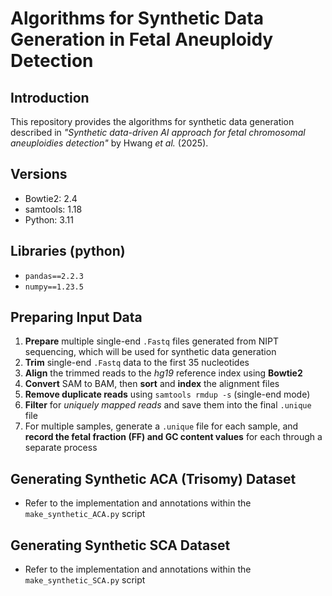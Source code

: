 # Algorithms for Synthetic Data Generation in Fetal Aneuploidy Detection

## Introduction
This repository provides the algorithms for synthetic data generation described in *"Synthetic data-driven AI approach for fetal chromosomal aneuploidies detection"* by Hwang *et al.* (2025).

## Versions
- Bowtie2: 2.4
- samtools: 1.18
- Python: 3.11

## Libraries (python)
- `pandas==2.2.3`
- `numpy==1.23.5`

## Preparing Input Data
1. **Prepare** multiple single-end `.Fastq` files generated from NIPT sequencing, which will be used for synthetic data generation 
2. **Trim** single-end `.Fastq` data to the first 35 nucleotides  
3. **Align** the trimmed reads to the *hg19* reference index using **Bowtie2**  
4. **Convert** SAM to BAM, then **sort** and **index** the alignment files  
5. **Remove duplicate reads** using `samtools rmdup -s` (single-end mode)  
6. **Filter** for *uniquely mapped reads* and save them into the final `.unique` file  
7. For multiple samples, generate a `.unique` file for each sample, and **record the fetal fraction (FF) and GC content values** for each through a separate process  

## Generating Synthetic ACA (Trisomy) Dataset
- Refer to the implementation and annotations within the `make_synthetic_ACA.py` script

## Generating Synthetic SCA Dataset
- Refer to the implementation and annotations within the `make_synthetic_SCA.py` script 
